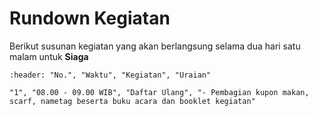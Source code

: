 # Rundown Kegiatan
Berikut susunan kegiatan yang akan berlangsung selama dua hari satu malam untuk **Siaga**

```{csv-table} Rundown CSC untuk Siaga
:header: "No.", "Waktu", "Kegiatan", "Uraian"

"1", "08.00 - 09.00 WIB", "Daftar Ulang", "- Pembagian kupon makan, scarf, nametag beserta buku acara dan booklet kegiatan"



```

<!-- "1", "09.00 - 10.00 WIB", "Bermain", "semuanya"
"1", "10.00 - 12.00 WIB", "Bermain", "semuanya" -->
